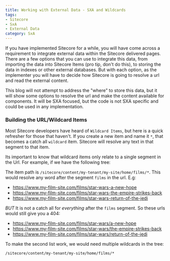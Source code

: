 ```yaml
---
title: Working with External Data - SXA and Wildcards
tags:
- Sitecore
- SxA
- External Data
category: SxA
---
```


If you have implemented Sitecore for a while, you will have come across a requirement to integrate external data within the Sitecore delivered pages. There are a few options that you can use to integrate this data, from importing the data into Sitecore Items (pro tip, don't do this), to storing the data in indexes or other external databases. But with each option, as the implementer you will have to decide how Sitecore is going to resolve a url and read the external content.

This blog will not attempt to address the "where" to store this data, but it will show some options to resolve the url and make the content available for components. It will be SXA focused, but the code is not SXA specific and could be used in any implementation.

### Building the URL/Wildcard Items

Most Sitecore developers have heard of `Wildcard Items`, but here is a quick refresher for those that haven't. If you create a new item and name it `*`, that becomes a catch all `wildcard` item. Sitecore will resolve any text in that segment to that item. 

Its important to know that wildcard items only relate to a single segment in the Url. For example, if we have the following tree:

<!-- Insert tree picture here -->

The item path is `/sitecore/content/my-tenant/my-site/home/films/*`. This would resolve any word after the segment `films` in the url. E.g:

- https://www.my-film-site.com/films/star-wars-a-new-hope
- https://www.my-film-site.com/films/star-wars-the-empire-strikes-back
- https://www.my-film-site.com/films/star-wars-return-of-the-jedi

_BUT_ It is not a catch all for _everything_ after the `films` segment. So these urls would still give you a 404:

- https://www.my-film-site.com/films/star-wars/a-new-hope
- https://www.my-film-site.com/films/star-wars/the-empire-strikes-back
- https://www.my-film-site.com/films/star-wars/return-of-the-jedi

To make the second list work, we would need multiple wildcards in the tree:

`/sitecore/content/my-tenant/my-site/home/films/*`
